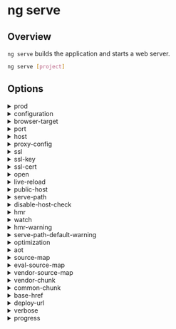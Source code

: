 <!-- Links in /docs/documentation should NOT have `.md` at the end, because they end up in our wiki at release. -->

# ng serve

## Overview
`ng serve` builds the application and starts a web server.

```bash
ng serve [project]
```

## Options
<details>
  <summary>prod</summary>
  <p>
    <code>--prod</code>
  </p>
  <p>
    Flag to set configuration to "prod".
  </p>
</details>
<details>
  <summary>configuration</summary>
  <p>
    <code>--configuration</code> (alias: <code>-c</code>)
  </p>
  <p>
    Specify the configuration to use.
  </p>
</details>
<details>
  <summary>browser-target</summary>
  <p>
    <code>--browser-target</code>
  </p>
  <p>
    Target to serve.
  </p>
</details>
<details>
  <summary>port</summary>
  <p>
    <code>--port</code>
  </p>
  <p>
    Port to listen on.
  </p>
</details>
<details>
  <summary>host</summary>
  <p>
    <code>--host</code>
  </p>
  <p>
    Host to listen on.
  </p>
</details>
<details>
  <summary>proxy-config</summary>
  <p>
    <code>--proxy-config</code>
  </p>
  <p>
    Proxy configuration file.
  </p>
</details>
<details>
  <summary>ssl</summary>
  <p>
    <code>--ssl</code>
  </p>
  <p>
    Serve using HTTPS.
  </p>
</details>
<details>
  <summary>ssl-key</summary>
  <p>
    <code>--ssl-key</code>
  </p>
  <p>
    SSL key to use for serving HTTPS.
  </p>
</details>
<details>
  <summary>ssl-cert</summary>
  <p>
    <code>--ssl-cert</code>
  </p>
  <p>
    SSL certificate to use for serving HTTPS.
  </p>
</details>
<details>
  <summary>open</summary>
  <p>
    <code>--open</code> (alias: <code>-o</code>)
  </p>
  <p>
    Opens the url in default browser.
  </p>
</details>
<details>
  <summary>live-reload</summary>
  <p>
    <code>--live-reload</code>
  </p>
  <p>
    Whether to reload the page on change, using live-reload.
  </p>
</details>
<details>
  <summary>public-host</summary>
  <p>
    <code>--public-host</code>
  </p>
  <p>
    Specify the URL that the browser client will use.
  </p>
</details>
<details>
  <summary>serve-path</summary>
  <p>
    <code>--serve-path</code>
  </p>
  <p>
    The pathname where the app will be served.
  </p>
</details>
<details>
  <summary>disable-host-check</summary>
  <p>
    <code>--disable-host-check</code>
  </p>
  <p>
    Don't verify connected clients are part of allowed hosts.
  </p>
</details>
<details>
  <summary>hmr</summary>
  <p>
    <code>--hmr</code>
  </p>
  <p>
    Enable hot module replacement.
  </p>
</details>
<details>
  <summary>watch</summary>
  <p>
    <code>--watch</code>
  </p>
  <p>
    Rebuild on change.
  </p>
</details>
<details>
  <summary>hmr-warning</summary>
  <p>
    <code>--hmr-warning</code>
  </p>
  <p>
    Show a warning when the --hmr option is enabled.
  </p>
</details>
<details>
  <summary>serve-path-default-warning</summary>
  <p>
    <code>--serve-path-default-warning</code>
  </p>
  <p>
    Show a warning when deploy-url/base-href use unsupported serve path values.
  </p>
</details>
<details>
  <summary>optimization</summary>
  <p>
    <code>--optimization</code>
  </p>
  <p>
    Defines the optimization level of the build.
  </p>
</details>
<details>
  <summary>aot</summary>
  <p>
    <code>--aot</code>
  </p>
  <p>
    Build using Ahead of Time compilation.
  </p>
</details>
<details>
  <summary>source-map</summary>
  <p>
    <code>--source-map</code>
  </p>
  <p>
    Output sourcemaps.
  </p>
</details>
<details>
  <summary>eval-source-map</summary>
  <p>
    <code>--eval-source-map</code>
  </p>
  <p>
    Output in-file eval sourcemaps.
  </p>
</details>
<details>
  <summary>vendor-source-map</summary>
  <p>
    <code>--vendor-source-map</code>
  </p>
  <p>
    Resolve vendor packages sourcemaps.
  </p>
</details>
<details>
  <summary>vendor-chunk</summary>
  <p>
    <code>--vendor-chunk</code>
  </p>
  <p>
    Use a separate bundle containing only vendor libraries.
  </p>
</details>
<details>
  <summary>common-chunk</summary>
  <p>
    <code>--common-chunk</code>
  </p>
  <p>
    Use a separate bundle containing code used across multiple bundles.
  </p>
</details>
<details>
  <summary>base-href</summary>
  <p>
    <code>--base-href</code>
  </p>
  <p>
    Base url for the application being built.
  </p>
</details>
<details>
  <summary>deploy-url</summary>
  <p>
    <code>--deploy-url</code>
  </p>
  <p>
    URL where files will be deployed.
  </p>
</details>
<details>
  <summary>verbose</summary>
  <p>
    <code>--verbose</code>
  </p>
  <p>
    Adds more details to output logging.
  </p>
</details>
<details>
  <summary>progress</summary>
  <p>
    <code>--progress</code>
  </p>
  <p>
    Log progress to the console while building.
  </p>
</details>
